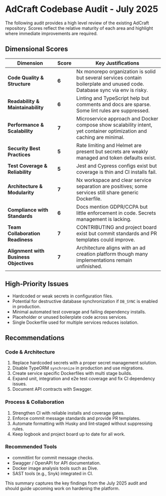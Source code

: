 # AdCraft Codebase Audit - July 2025

The following audit provides a high level review of the existing AdCraft repository. Scores reflect the relative maturity of each area and highlight where immediate improvements are required.

## Dimensional Scores

| Dimension | Score | Key Justifications |
|-----------|------|--------------------|
| **Code Quality & Structure** | **6** | Nx monorepo organization is solid but several services contain boilerplate and unused code. Database sync via env is risky. |
| **Readability & Maintainability** | **6** | Linting and TypeScript help but comments and docs are sparse. Some lint rules are suppressed. |
| **Performance & Scalability** | **7** | Microservice approach and Docker compose show scalability intent, yet container optimization and caching are minimal. |
| **Security Best Practices** | **5** | Rate limiting and Helmet are present but secrets are weakly managed and token defaults exist. |
| **Test Coverage & Reliability** | **5** | Jest and Cypress configs exist but coverage is thin and CI installs fail. |
| **Architecture & Modularity** | **7** | Nx workspace and clear service separation are positives; some services still share generic Dockerfile. |
| **Compliance with Standards** | **6** | Docs mention GDPR/CCPA but little enforcement in code. Secrets management is lacking. |
| **Team Collaboration Readiness** | **7** | CONTRIBUTING and project board exist but commit standards and PR templates could improve. |
| **Alignment with Business Objectives** | **7** | Architecture aligns with an ad creation platform though many implementations remain unfinished. |

## High‑Priority Issues

- Hardcoded or weak secrets in configuration files.
- Potential for destructive database synchronization if `DB_SYNC` is enabled in production.
- Minimal automated test coverage and failing dependency installs.
- Placeholder or unused boilerplate code across services.
- Single Dockerfile used for multiple services reduces isolation.

## Recommendations

### Code & Architecture
1. Replace hardcoded secrets with a proper secret management solution.
2. Disable TypeORM `synchronize` in production and use migrations.
3. Create service specific Dockerfiles with multi stage builds.
4. Expand unit, integration and e2e test coverage and fix CI dependency issues.
5. Document API contracts with Swagger.

### Process & Collaboration
1. Strengthen CI with reliable installs and coverage gates.
2. Enforce commit message standards and provide PR templates.
3. Automate formatting with Husky and lint‑staged without suppressing rules.
4. Keep logbook and project board up to date for all work.

### Recommended Tools
- commitlint for commit message checks.
- Swagger / OpenAPI for API documentation.
- Docker image analysis tools such as Dive.
- SAST tools (e.g., Snyk) integrated in CI.

This summary captures the key findings from the July 2025 audit and should guide upcoming work on hardening the platform.
